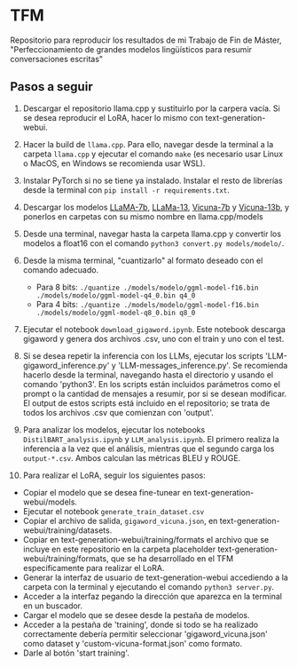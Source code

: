 # TFM
Repositorio para reproducir los resultados de mi Trabajo de Fin de Máster, "Perfeccionamiento de grandes modelos lingüísticos para resumir conversaciones escritas"

## Pasos a seguir

1. Descargar el repositorio llama.cpp y sustituirlo por la carpera vacía. Si se desea reproducir el LoRA, hacer lo mismo con text-generation-webui.

2. Hacer la build de `llama.cpp`. Para ello, navegar desde la terminal a la carpeta `llama.cpp` y ejecutar el comando `make` (es necesario usar Linux o MacOS, en Windows se recomienda usar WSL).

3. Instalar PyTorch si no se tiene ya instalado. Instalar el resto de librerías desde la terminal con `pip install -r requirements.txt`.

4. Descargar los modelos [LLaMA-7b](huggingface.co/huggyllama/llama-7b), [LLaMa-13](huggingface.co/huggyllama/llama-13b), [Vicuna-7b](huggingface.co/lmsys/vicuna-7b-v1.3) y [Vicuna-13b](huggingface.co/lmsys/vicuna-13b-v1.3), y ponerlos en carpetas con su mismo nombre en llama.cpp/models

5. Desde una terminal, navegar hasta la carpeta llama.cpp y convertir los modelos a float16 con el comando `python3 convert.py models/modelo/`.

6. Desde la misma terminal, "cuantizarlo" al formato deseado con el comando adecuado.
   - Para 8 bits: `./quantize ./models/modelo/ggml-model-f16.bin ./models/modelo/ggml-model-q4_0.bin q4_0`
   - Para 4 bits: `./quantize ./models/modelo/ggml-model-f16.bin ./models/modelo/ggml-model-q8_0.bin q8_0`

7. Ejecutar el notebook `download_gigaword.ipynb`. Este notebook descarga gigaword y genera dos archivos .csv, uno con el train y uno con el test.

8. Si se desea repetir la inferencia con los LLMs, ejecutar los scripts 'LLM-gigaword_inference.py' y 'LLM-messages_inference.py'. Se recomienda hacerlo desde la terminal, navegando hasta el directorio y usando el comando 'python3'. En los scripts están incluidos parámetros como el prompt o la cantidad de mensajes a resumir, por si se desean modificar. El output de estos scripts está incluido en el repositorio; se trata de todos los archivos .csv que comienzan con 'output'.

9. Para analizar los modelos, ejecutar los notebooks `DistilBART_analysis.ipynb` y `LLM_analysis.ipynb`. El primero realiza la inferencia a la vez que el análisis, mientras que el segundo carga los `output-*.csv`. Ambos calculan las métricas BLEU y ROUGE.

10. Para realizar el LoRA, seguir los siguientes pasos:
  - Copiar el modelo que se desea fine-tunear en text-generation-webui/models.
  - Ejecutar el notebook `generate_train_dataset.csv`
  - Copiar el archivo de salida, `gigaword_vicuna.json`, en text-generation-webui/training/datasets.
  - Copiar en text-generation-webui/training/formats el archivo que se incluye en este repositorio en la carpeta placeholder text-generation-webui/training/formats, que se ha desarrollado en el TFM especificamente para realizar el LoRA.
  - Generar la interfaz de usuario de text-generation-webui accediendo a la carpeta con la terminal y ejecutando el comando `python3 server.py`.
  - Acceder a la interfaz pegando la dirección que aparezca en la terminal en un buscador.
  - Cargar el modelo que se desee desde la pestaña de modelos.
  - Acceder a la pestaña de 'training', donde si todo se ha realizado correctamente debería permitir seleccionar 'gigaword_vicuna.json' como dataset y 'custom-vicuna-format.json' como formato.
  - Darle al botón 'start training'.

  

